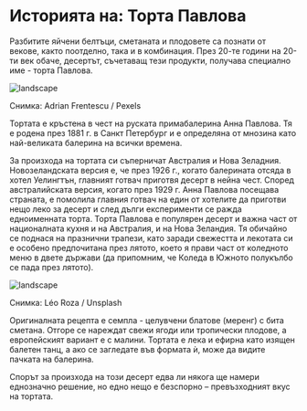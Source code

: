 # Историята на: Торта Павлова

Разбитите яйчени белтъци, сметаната и плодовете са познати от векове, както поотделно, така и в комбинация. През 20-те години на 20-ти век обаче, десертът, съчетаващ тези продукти, получава специално име - торта Павлова.

![landscape](https://images.pexels.com/photos/9124488/pexels-photo-9124488.jpeg?auto=compress&cs=tinysrgb&w=1260&h=750&dpr=1)

<p class='caption'>Снимка: Adrian Frentescu / Pexels<p>

Тортата е кръстена в чест на руската примабалерина Анна Павлова. Тя е родена през 1881 г. в Санкт Петербург и е определяна от мнозина като най-великата балерина на всички времена.

За произхода на тортата си съперничат Австралия и Нова Зеладния. Новозеландската версия е, че през 1926 г., когато балерината отсяда в хотел Уелингтън, главният готвач приготвя десерт в нейна чест. Според австралийската версия, когато през 1929 г. Анна Павлова посещава страната, е помолила главния готвач на един от хотелите да приготви нещо леко за десерт и след дълги експерименти се ражда едноименната торта. Торта Павлова е популярен десерт и важна част от националната кухня и на Австралия, и на Нова Зеландия. Тя обичайно се поднася на празнични трапези, като заради свежестта и лекотата си е особено предпочитана през лятото, което я прави част от коледното меню в двете държави (да припомним, че Коледа в Южното полукълбо се пада през лятото).

![landscape](https://images.unsplash.com/photo-1641848373324-bc744c442d5b?q=80&w=1470&auto=format&fit=crop&ixlib=rb-4.0.3&ixid=M3wxMjA3fDB8MHxwaG90by1wYWdlfHx8fGVufDB8fHx8fA%3D%3D)

<p class='caption'>Снимка: Léo Roza / Unsplash<p>

Оригиналната рецепта е семпла - целувчени блатове (меренг) с бита сметана. Отгоре се нареждат свежи ягоди или тропически плодове, а европейският вариант е с малини. Тортата е лека и ефирна като изящен балетен танц, a ако се загледате във формата ѝ, може да видите пачката на балерина.

Спорът за произхода на този десерт едва ли някога ще намери еднозначно решение, но едно нещо е безспорно – превъзходният вкус на тортата.